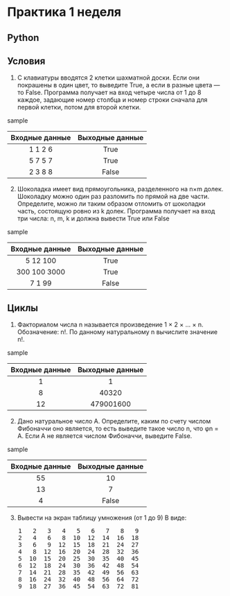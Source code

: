 # Практика 1 неделя
## Python

## Условия
1. С клавиатуры вводятся 2 клетки шахматной доски. Если они покрашены в один цвет, то выведите True, а если в разные цвета — то False. Программа получает на вход четыре числа от 1 до 8 каждое, задающие номер столбца и номер строки сначала для первой клетки, потом для второй клетки.

sample

| Входные данные                | Выходные данные |
|:-----------------------------:|:---------------:|
| 1 1 2 6                       | True            |
| 5 7 5 7                       | True            |
| 2 3 8 8                       | False           |

2. Шоколадка имеет вид прямоугольника, разделенного на n×m долек. Шоколадку можно один раз разломить по прямой на две части. Определите, можно ли таким образом отломить от шоколадки часть, состоящую ровно из k долек. Программа получает на вход три числа: n, m, k и должна вывести True или False

sample

| Входные данные                | Выходные данные |
|:-----------------------------:|:---------------:|
| 5 12 100                      | True            |
| 300 100 3000                  | True            |
| 7 1 99                        | False           |

## Циклы
1. Факториалом числа n называется произведение 1 × 2 × ... × n. Обозначение: n!.
По данному натуральному n вычислите значение n!.

sample

| Входные данные                | Выходные данные |
|:-----------------------------:|:---------------:|
| 1                             | 1               |
| 8                             | 40320           |
| 12                            | 479001600       |

2. Дано натуральное число A. Определите, каким по счету числом Фибоначчи оно является, то есть выведите такое число n, что φn = A. Если А не является числом Фибоначчи, выведите False.

sample

| Входные данные                | Выходные данные |
|:-----------------------------:|:---------------:|
| 55                            | 10              |
| 13                            | 7               |
| 4                             | False           |

3. Вывести на экран таблицу умножения (от 1 до 9) 
В виде:
<pre>
   1   2   3   4   5   6   7   8   9
   2   4   6   8  10  12  14  16  18
   3   6   9  12  15  18  21  24  27
   4   8  12  16  20  24  28  32  36
   5  10  15  20  25  30  35  40  45
   6  12  18  24  30  36  42  48  54
   7  14  21  28  35  42  49  56  63
   8  16  24  32  40  48  56  64  72
   9  18  27  36  45  54  63  72  81
</pre>
